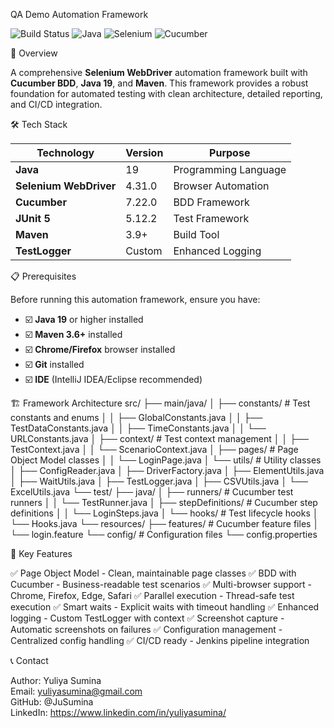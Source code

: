 QA Demo Automation Framework

![Build Status](https://img.shields.io/badge/build-passing-brightgreen)
![Java](https://img.shields.io/badge/Java-19-orange)
![Selenium](https://img.shields.io/badge/Selenium-4.15.0-green)
![Cucumber](https://img.shields.io/badge/Cucumber-7.15.0-brightgreen)


🚀 Overview

A comprehensive **Selenium WebDriver** automation framework built with **Cucumber BDD**, **Java 19**, and **Maven**. This framework provides a robust foundation for automated testing with clean architecture, detailed reporting, and CI/CD integration.


🛠️ Tech Stack

| Technology | Version | Purpose |
|------------|---------|---------|
| **Java** | 19 | Programming Language |
| **Selenium WebDriver** | 4.31.0 | Browser Automation |
| **Cucumber** | 7.22.0 | BDD Framework |
| **JUnit 5** | 5.12.2 | Test Framework |
| **Maven** | 3.9+ | Build Tool |
| **TestLogger** | Custom | Enhanced Logging |


📋 Prerequisites

Before running this automation framework, ensure you have:

- ☑️ **Java 19** or higher installed
- ☑️ **Maven 3.6+** installed  
- ☑️ **Chrome/Firefox** browser installed
- ☑️ **Git** installed
- ☑️ **IDE** (IntelliJ IDEA/Eclipse recommended)


🏗️ Framework Architecture
src/
├── main/java/
│   ├── constants/          # Test constants and enums
│   │   ├── GlobalConstants.java
│   │   ├── TestDataConstants.java
│   │   ├── TimeConstants.java
│   │   └── URLConstants.java
│   ├── context/           # Test context management
│   │   ├── TestContext.java
│   │   └── ScenarioContext.java
│   ├── pages/             # Page Object Model classes
│   │   └── LoginPage.java
│   └── utils/             # Utility classes
│       ├── ConfigReader.java
│       ├── DriverFactory.java
│       ├── ElementUtils.java
│       ├── WaitUtils.java
│       ├── TestLogger.java
│       ├── CSVUtils.java
│       └── ExcelUtils.java
└── test/
    ├── java/
    │   ├── runners/       # Cucumber test runners
    │   │   └── TestRunner.java
    │   ├── stepDefinitions/ # Cucumber step definitions
    │   │   └── LoginSteps.java
    │   └── hooks/         # Test lifecycle hooks
    │       └── Hooks.java
    └── resources/
        ├── features/      # Cucumber feature files
        │   └── login.feature
        └── config/        # Configuration files
            └── config.properties


🔧 Key Features

✅ Page Object Model - Clean, maintainable page classes
✅ BDD with Cucumber - Business-readable test scenarios
✅ Multi-browser support - Chrome, Firefox, Edge, Safari
✅ Parallel execution - Thread-safe test execution
✅ Smart waits - Explicit waits with timeout handling
✅ Enhanced logging - Custom TestLogger with context
✅ Screenshot capture - Automatic screenshots on failures
✅ Configuration management - Centralized config handling
✅ CI/CD ready - Jenkins pipeline integration


📞 Contact

Author: Yuliya Sumina  
Email: yuliyasumina@gmail.com  
GitHub: @JuSumina  
LinkedIn: https://www.linkedin.com/in/yuliyasumina/
